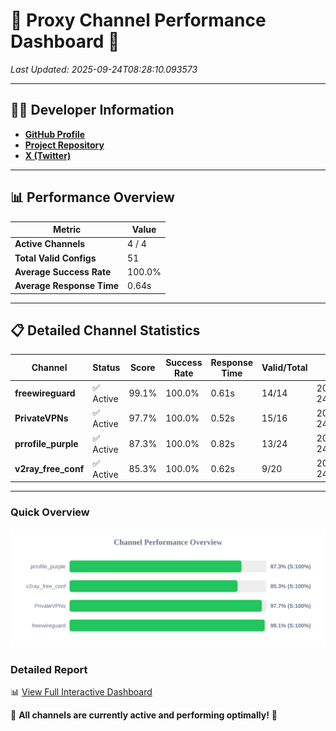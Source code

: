 # 🌟 Proxy Channel Performance Dashboard 🌟

_Last Updated: 2025-09-24T08:28:10.093573_

---

## 👩‍💻 Developer Information

- **[GitHub Profile](https://github.com/4n0nymou3)**  
- **[Project Repository](https://github.com/4n0nymou3/multi-proxy-config-fetcher)**  
- **[X (Twitter)](https://x.com/4n0nymou3)**  

---

## 📊 Performance Overview

| Metric                | Value       |
|-----------------------|-------------|
| **Active Channels**   | 4 / 4       |
| **Total Valid Configs** | 51          |
| **Average Success Rate** | 100.0%      |
| **Average Response Time** | 0.64s       |

---

## 📋 Detailed Channel Statistics

| Channel          | Status     | Score  | Success Rate | Response Time | Valid/Total | Last Success               |
|------------------|------------|--------|--------------|---------------|-------------|----------------------------|
| **freewireguard**  | ✅ Active  | 99.1%  | 100.0% | 0.61s         | 14/14       | 2025-09-24T08:28:10.091914 |
| **PrivateVPNs**  | ✅ Active  | 97.7%  | 100.0% | 0.52s         | 15/16       | 2025-09-24T08:28:09.458685 |
| **prrofile_purple**  | ✅ Active  | 87.3%  | 100.0% | 0.82s         | 13/24       | 2025-09-24T08:28:08.228888 |
| **v2ray_free_conf**  | ✅ Active  | 85.3%  | 100.0% | 0.62s         | 9/20       | 2025-09-24T08:28:08.898141 |

---

### Quick Overview
<div align="center">
  <a href="https://raw.githubusercontent.com/nullluser/NullRepo/refs/heads/main/assets/channel_stats_chart.svg">
    <img src="https://raw.githubusercontent.com/nullluser/NullRepo/refs/heads/main/assets/channel_stats_chart.svg" alt="Source Performance Statistics" width="800">
  </a>
</div>

### Detailed Report
📊 [View Full Interactive Dashboard](https://htmlpreview.github.io/?https://github.com/nullluser/NullRepo/blob/main/assets/performance_report.html)

🎉 **All channels are currently active and performing optimally!** 🎉

